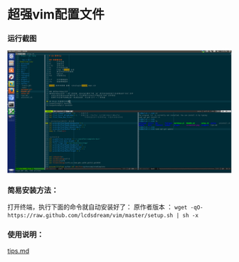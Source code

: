 # 超强vim配置文件


### 运行截图

![screenshot.png](screenshot.png)

### 简易安装方法：

打开终端，执行下面的命令就自动安装好了：
原作者版本 ：
`wget -qO- https://raw.github.com/lcdsdream/vim/master/setup.sh | sh -x`

### 使用说明：

[tips.md](tips.md)
